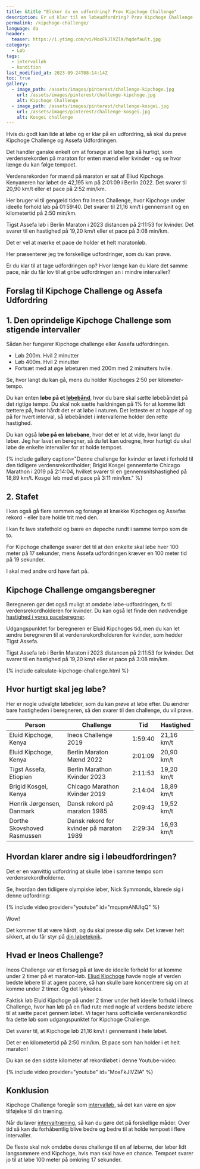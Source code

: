 ```yaml
---
title: &title "Elsker du en udfordring? Prøv Kipchoge Challenge"
description: Er ud klar til en løbeudfordring? Prøv Kipchoge Challenge eller Assefa Udfordring. Hvor længe kan du følge tempoet for verdensrekordholderen for mænd og kvinder?
permalink: /kipchoge-challenge/
language: da
header:
  teaser: https://i.ytimg.com/vi/MoxFkJlVZlA/hqdefault.jpg
category:
  - Løb
tags:
  - intervalløb
  - kondition
last_modified_at: 2023-09-24T08:14:14Z
toc: true
gallery:
  - image_path: /assets/images/pinterest/challenge-kipchoge.jpg
    url: /assets/images/pinterest/challenge-kipchoge.jpg
    alt: Kipchoge Challenge
  - image_path: /assets/images/pinterest/challenge-kosgei.jpg
    url: /assets/images/pinterest/challenge-kosgei.jpg
    alt: Kosgei challenge
---
```


Hvis du godt kan lide at løbe og er klar på en udfordring, så skal du prøve Kipchoge Challenge og Assefa Udfordringen.

Det handler ganske enkelt om at forsøge at løbe lige så hurtigt, som verdensrekorden på maraton for enten mænd eller kvinder - og se hvor længe du kan følge tempoet.

Verdensrekorden for mænd på maraton er sat af Eliud Kipchoge. Kenyaneren har løbet de 42,195 km på 2:01:09 i Berlin 2022. Det svarer til 20,90 km/t eller et pace på 2:52 min/km.

Her bruger vi til gengæld tiden fra Ineos Challenge, hvor Kipchoge under ideelle forhold løb på 01:59:40. Det svarer til 21,16 km/t i gennemsnit og en kilometertid på 2:50 min/km.

Tigst Assefa løb i Berlin Maraton i 2023 distancen på 2:11:53 for kvinder. Det svarer til en hastighed på 19,20 km/t eller et pace på 3:08 min/km.

Det er vel at mærke et pace de holder et helt maratonløb.

Her præsenterer jeg tre forskellige udfordringer, som du kan prøve.

Er du klar til at tage udfordringen op? Hvor længe kan du klare det samme pace, når du får lov til at gribe udfordringen an i mindre intervaller?

## Forslag til Kipchoge Challenge og Assefa Udfordring

## 1. Den oprindelige Kipchoge Challenge som stigende intervaller

Sådan her fungerer Kipchoge challenge eller Assefa udfordringen.

- Løb 200m. Hvil 2 minutter
- Løb 400m. Hvil 2 minutter
- Fortsæt med at øge løbeturen med 200m med 2 minutters hvile.

Se, hvor langt du kan gå, mens du holder Kipchoges 2:50 per kilometer-tempo.

Du kan enten **løbe på et [løbebånd](/guide-loebebaand/)**, hvor du bare skal sætte løbebåndet på det rigtige tempo. Du skal nok sætte hældningen på 1% for at komme lidt tættere på, hvor hårdt det er at løbe i naturen. Det letteste er at hoppe af og på for hvert interval, så løbebåndet i intervallerne holder den rette hastighed.

Du kan også **løbe på en løbebane**, hvor det er let at vide, hvor langt du løber. Jeg har lavet en beregner, så du let kan udregne, hvor hurtigt du skal løbe de enkelte intervaller for at holde tempoet.

{% include gallery caption="Denne challenge for kvinder er lavet i forhold til den tidligere verdensrekordholder; Brigid Kosgei gennemførte Chicago Marathon i 2019 på 2:14:04, hvilket svarer til en gennemsnitshastighed på 18,89 km/t. Kosgei løb med et pace på 3:11 min/km." %}

## 2. Stafet

I kan også gå flere sammen og forsøge at knække Kipchoges og Assefas rekord - eller bare holde trit med den.

I kan fx lave stafethold og bære en depeche rundt i samme tempo som de to.

For Kipchoge challenge svarer det til at den enkelte skal løbe hver 100 meter på 17 sekunder, mens Assefa udfordringen kræver en 100 meter tid på 19 sekunder.

I skal med andre ord have fart på.

## Kipchoge Challenge omgangsberegner

Beregneren gør det også muligt at omdøbe løbe-udfordringen, fx til verdensrekordholderen for kvinder. Du kan også let finde den nødvendige [hastighed i vores paceberegner](/hastighed/).

Udgangspunktet for beregneren er Eluid Kipchoges tid, men du kan let ændre beregneren til at verdensrekordholderen for kvinder, som hedder Tigst Assefa.

Tigst Assefa løb i Berlin Maraton i 2023 distancen på 2:11:53 for kvinder. Det svarer til en hastighed på 19,20 km/t eller et pace på 3:08 min/km.

{% include calculate-kipchoge-challenge.html %}

## Hvor hurtigt skal jeg løbe?

Her er nogle udvalgte løbetider, som du kan prøve at løbe efter. Du ændrer bare hastigheden i beregneren, så den svarer til den challenge, du vil prøve.

| Person | Challenge | Tid | Hastighed |
|-|-|-|-|
| Eluid Kipchoge, Kenya | Ineos Challenge 2019 | 1:59:40 | 21,16 km/t |
| Eluid Kipchoge, Kenya | Berlin Maraton Mænd 2022 | 2:01:09 | 20,90 km/t |
| Tigst Assefa, Etiopien | Berlin Marathon Kvinder 2023 | 2:11:53 | 19,20 km/t |
| Brigid Kosgei, Kenya | Chicago Marathon Kvinder 2019 | 2:14:04 | 18,89 km/t |
| Henrik Jørgensen, Danmark | Dansk rekord på maraton 1985 | 2:09:43 | 19,52 km/t |
| Dorthe Skovshoved Rasmussen | Dansk rekord for kvinder på maraton 1989 | 2:29:34 | 16,93 km/t |

## Hvordan klarer andre sig i løbeudfordringen?

Det er en vanvittig udfordring at skulle løbe i samme tempo som verdensrekordholderne.

Se, hvordan den tidligere olympiske løber, Nick Symmonds, klarede sig i denne udfordring:

{% include video provider="youtube" id="mqupmANUIqQ" %}

Wow!

Det kommer til at være hårdt, og du skal presse dig selv. Det kræver helt sikkert, at du får styr på [din løbeteknik](/loebeteknik/).

## Hvad er Ineos Challenge?

Ineos Challenge var et forsøg på at lave de ideelle forhold for at komme under 2 timer på et maraton-løb. [Eliud Kipchoge](https://www.facebook.com/EliudKipchogeOfficial/) havde nogle af verden bedste løbere til at agere pacere, så han skulle bare koncentrere sig om at komme under 2 timer. Og det lykkedes.

Faktisk løb Eluid Kipchoge på under 2 timer under helt ideelle forhold i Ineos Challenge, hvor han løb på en flad rute med nogle af verdens bedste løbere til at sætte pacet gennem løbet. Vi tager hans uofficielle verdensrekordtid fra dette løb som udgangspunktet for Kipchoge Challenge.

Det svarer til, at Kipchoge løb 21,16 km/t i gennemsnit i hele løbet.

Det er en kilometertid på 2:50 min/km. Et pace som han holder i et helt maraton!

Du kan se den sidste kilometer af rekordløbet i denne Youtube-video:

{% include video provider="youtube" id="MoxFkJlVZlA" %}

## Konklusion

Kipchoge Challenge foregår som [intervalløb](/intervallob-intervaltraening/), så det kan være en sjov tilføjelse til din træning.

Når du laver [intervaltræning](/intervaltraening/), så kan du gøre det på forskellige måder. Over tid så kan du forhåbentlig blive bedre og bedre til at holde tempoet i flere intervaller.

De fleste skal nok omdøbe deres challenge til en af løberne, der løber lidt langsommere end Kipchoge, hvis man skal have en chance. Tempoet svarer jo til at løbe 100 meter på omkring 17 sekunder.
